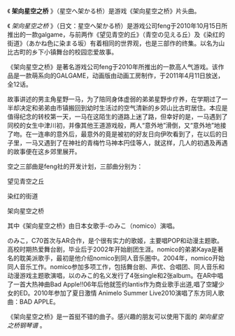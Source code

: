 

《 **架向星空之桥** 》（星空へ架かる桥）是游戏《架向星空之桥》片头曲。

  

《 _架向星空之桥_
》（日文：星空へ架かる桥）是游戏公司feng于2010年10月15日所推出的一款galgame，与前两作《望见青空的丘》（青空の见える丘）及《染红的街道》（あかね色に染まる坂）有着相同的世界观，也是三部作的终集。以名为山比古町的乡下小镇舞台的校园恋爱故事。

  

《架向星空之桥》是著名游戏公司feng于2010年所推出的一款高人气游戏。该作品是一款萌系向的GALGAME，动画版由动画工房制作，于2011年4月11日放送，全12话。

  

故事讲述的男主角星野一马，为了陪同身体虚弱的弟弟星野步疗养，在学期过了一半却决定和弟弟由市镇搬回到幼时生活过的空气清新的乡郊山比古町居住。本应是值得纪念的转校第一天，一马在这陌生的道路上迷了路，但幸好的是，一马遇到了同校的女生中津川初，并像其他王道游戏般，两人“意外地”滑倒，又“意外地”地接了吻。在一连串的意外后，最意外的竟是被初的好友日向伊吹看到了，在以后的日子里，一马又遇到了在神社的青梅竹马神本円佳等人，就这样，几人的初遇及再遇的故事便在这乡郊里展开。

  

空之三部曲是feng社的开发计划，三部曲分别为：

  

望见青空之丘

染红的街道

架向星空之桥

  

其中《架向星空之桥》由日本女歌手-のみこ（nomico）演唱。

  

のみこ，C70首次与AR合作，是个很有实力的歌姬，主要唱POP和动漫主题歌。高校时期热爱舞台剧，毕业后于2002年开始剧团生涯。nomico的弟弟Kaya是著名的耽美派歌手，最初是他介绍nomico到同人音乐圈中。2004年，nomico开始同人音乐工作。nomico参加多项工作，包括舞台剧、声优、合唱团、同人音乐和动漫游戏主题歌演唱，以のみこ的名义发行了4张single和2张album。在AR中唱了一首大热神曲Bad
Apple!!06年后他就签约lantis作为商业歌手出道,唱了空罐少女的ED。2010年参加了夏日激情 Animelo Summer
Live2010演唱了东方同人歌曲：BAD APPLE。

  

《架向星空之桥》是一首挺不错的曲子。感兴趣的朋友可以使用下面的 _架向星空之桥钢琴谱_ 。


